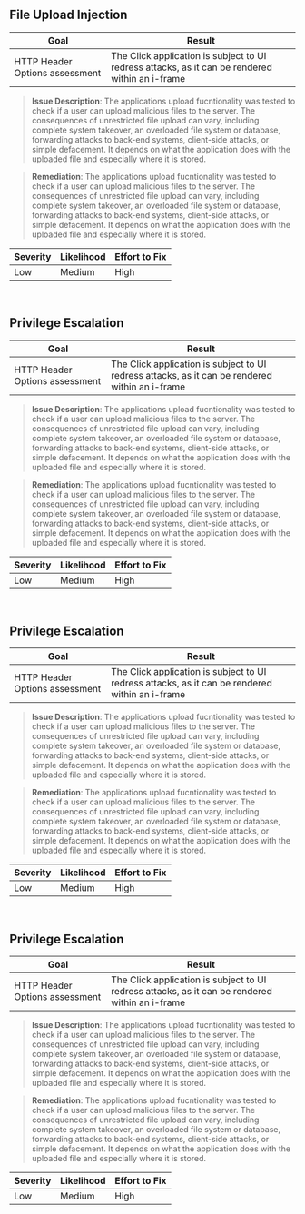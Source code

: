 
## File Upload Injection
| Goal      | Result |
| ----------- | ----------- |
| HTTP Header Options assessment      | The Click application is subject to UI redress attacks, as it can be rendered within an i-frame       |
>**Issue Description**: 
The applications upload fucntionality was tested to check if a user can upload malicious files to the server. The consequences of unrestricted file upload can vary, including complete system takeover, an overloaded file system or database, forwarding attacks to back-end systems, client-side attacks, or simple defacement. It depends on what the application does with the uploaded file and especially where it is stored.

>**Remediation**: 
The applications upload fucntionality was tested to check if a user can upload malicious files to the server. The consequences of unrestricted file upload can vary, including complete system takeover, an overloaded file system or database, forwarding attacks to back-end systems, client-side attacks, or simple defacement. It depends on what the application does with the uploaded file and especially where it is stored.                                                                     

|Severity  | Likelihood  |  Effort to Fix |
|----------|-------------|------|
| Low |  Medium | High |                                                                  



<br/>

## Privilege Escalation
| Goal      | Result |
| ----------- | ----------- |
| HTTP Header Options assessment      | The Click application is subject to UI redress attacks, as it can be rendered within an i-frame       |
>**Issue Description**: 
The applications upload fucntionality was tested to check if a user can upload malicious files to the server. The consequences of unrestricted file upload can vary, including complete system takeover, an overloaded file system or database, forwarding attacks to back-end systems, client-side attacks, or simple defacement. It depends on what the application does with the uploaded file and especially where it is stored.

>**Remediation**: 
The applications upload fucntionality was tested to check if a user can upload malicious files to the server. The consequences of unrestricted file upload can vary, including complete system takeover, an overloaded file system or database, forwarding attacks to back-end systems, client-side attacks, or simple defacement. It depends on what the application does with the uploaded file and especially where it is stored.                                                                     

|Severity  | Likelihood  |  Effort to Fix |
|----------|-------------|------|
| Low |  Medium | High |

<br/>

## Privilege Escalation
| Goal      | Result |
| ----------- | ----------- |
| HTTP Header Options assessment      | The Click application is subject to UI redress attacks, as it can be rendered within an i-frame       |
>**Issue Description**: 
The applications upload fucntionality was tested to check if a user can upload malicious files to the server. The consequences of unrestricted file upload can vary, including complete system takeover, an overloaded file system or database, forwarding attacks to back-end systems, client-side attacks, or simple defacement. It depends on what the application does with the uploaded file and especially where it is stored.

>**Remediation**: 
The applications upload fucntionality was tested to check if a user can upload malicious files to the server. The consequences of unrestricted file upload can vary, including complete system takeover, an overloaded file system or database, forwarding attacks to back-end systems, client-side attacks, or simple defacement. It depends on what the application does with the uploaded file and especially where it is stored.                                                                     

|Severity  | Likelihood  |  Effort to Fix |
|----------|-------------|------|
| Low |  Medium | High |

<br/>

## Privilege Escalation
| Goal      | Result |
| ----------- | ----------- |
| HTTP Header Options assessment      | The Click application is subject to UI redress attacks, as it can be rendered within an i-frame       |
>**Issue Description**: 
The applications upload fucntionality was tested to check if a user can upload malicious files to the server. The consequences of unrestricted file upload can vary, including complete system takeover, an overloaded file system or database, forwarding attacks to back-end systems, client-side attacks, or simple defacement. It depends on what the application does with the uploaded file and especially where it is stored.

>**Remediation**: 
The applications upload fucntionality was tested to check if a user can upload malicious files to the server. The consequences of unrestricted file upload can vary, including complete system takeover, an overloaded file system or database, forwarding attacks to back-end systems, client-side attacks, or simple defacement. It depends on what the application does with the uploaded file and especially where it is stored.                                                                     

|Severity  | Likelihood  |  Effort to Fix |
|----------|-------------|------|
| Low |  Medium | High |
